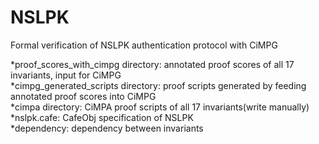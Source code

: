 # NSLPK
Formal verification of NSLPK authentication protocol with CiMPG 
  
*proof_scores_with_cimpg directory: annotated proof scores of all 17 invariants, input for CiMPG  
*cimpg_generated_scripts directory: proof scripts generated by feeding annotated proof scores into CiMPG  
*cimpa directory: CiMPA proof scripts of all 17 invariants(write manually)   
*nslpk.cafe: CafeObj specification of NSLPK   
*dependency: dependency between invariants  



